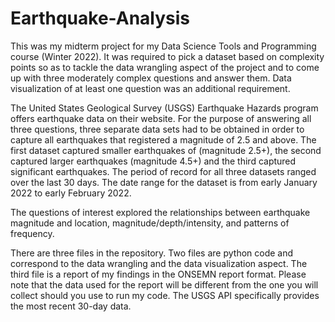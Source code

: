# Earthquake-Analysis

This was my midterm project for my Data Science Tools and Programming course (Winter 2022). It was required to pick a dataset based on complexity points so as to tackle the data wrangling aspect of the project and to come up with three moderately complex questions and answer them. Data visualization of at least one question was an additional requirement. 

The United States Geological Survey (USGS) Earthquake Hazards program offers earthquake data on their website. For the purpose of answering all three questions, three separate data sets had to be obtained in order to capture all earthquakes that registered a magnitude of 2.5 and above. The first dataset captured smaller earthquakes of (magnitude 2.5+), the second captured larger earthquakes (magnitude 4.5+) and the third captured significant earthquakes. The period of record for all three datasets ranged over the last 30 days. The date range for the dataset is from early January 2022 to early February 2022. 

The questions of interest explored the relationships between earthquake magnitude and location, magnitude/depth/intensity, and patterns of frequency. 

There are three files in the repository. Two files are python code and correspond to the data wrangling and the data visualization aspect. The third file is a report of my findings in the ONSEMN report format. Please note that the data used for the report will be different from the one you will collect should you use to run my code. The USGS API specifically provides the most recent 30-day data. 
